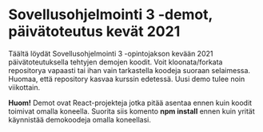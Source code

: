 # Sovellusohjelmointi 3 -demot, päivätoteutus kevät 2021

Täältä löydät Sovellusohjelmointi 3 -opintojakson kevään 2021 päivätoteutuksella tehtyjen demojen koodit. Voit kloonata/forkata repositorya vapaasti tai ihan vain tarkastella koodeja suoraan selaimessa. Huomaa, että repository kasvaa kurssin edetessä. Uusi demo tulee noin viikottain.

__Huom!__ Demot ovat React-projekteja jotka pitää asentaa ennen kuin koodit toimivat omalla koneella. Suorita siis komento __npm install__ ennen kuin yrität käynnistää demokoodeja omalla koneellasi.
